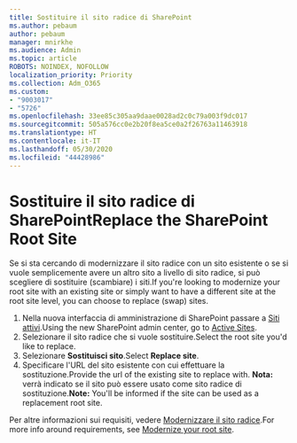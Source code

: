 ```yaml
---
title: Sostituire il sito radice di SharePoint
ms.author: pebaum
author: pebaum
manager: mnirkhe
ms.audience: Admin
ms.topic: article
ROBOTS: NOINDEX, NOFOLLOW
localization_priority: Priority
ms.collection: Adm_O365
ms.custom:
- "9003017"
- "5726"
ms.openlocfilehash: 33ee85c305aa9daae0028ad2c0c79a003f9dc017
ms.sourcegitcommit: 505a576cc0e2b20f8ea5ce0a2f26763a11463918
ms.translationtype: HT
ms.contentlocale: it-IT
ms.lasthandoff: 05/30/2020
ms.locfileid: "44428986"
---
```

# <a name="replace-the-sharepoint-root-site"></a><span data-ttu-id="43a50-102">Sostituire il sito radice di SharePoint</span><span class="sxs-lookup"><span data-stu-id="43a50-102">Replace the SharePoint Root Site</span></span>
<span data-ttu-id="43a50-103">Se si sta cercando di modernizzare il sito radice con un sito esistente o se si vuole semplicemente avere un altro sito a livello di sito radice, si può scegliere di sostituire (scambiare) i siti.</span><span class="sxs-lookup"><span data-stu-id="43a50-103">If you're looking to modernize your root site with an existing site or simply want to have a different site at the root site level, you can choose to replace (swap) sites.</span></span>

1. <span data-ttu-id="43a50-104">Nella nuova interfaccia di amministrazione di SharePoint passare a [Siti attivi](https://admin.microsoft.com/sharepoint?page=siteManagement&modern=true).</span><span class="sxs-lookup"><span data-stu-id="43a50-104">Using the new SharePoint admin center, go to [Active Sites](https://admin.microsoft.com/sharepoint?page=siteManagement&modern=true).</span></span>
2. <span data-ttu-id="43a50-105">Selezionare il sito radice che si vuole sostituire.</span><span class="sxs-lookup"><span data-stu-id="43a50-105">Select the root site you'd like to replace.</span></span>
3. <span data-ttu-id="43a50-106">Selezionare **Sostituisci sito**.</span><span class="sxs-lookup"><span data-stu-id="43a50-106">Select **Replace site**.</span></span>
4. <span data-ttu-id="43a50-107">Specificare l'URL del sito esistente con cui effettuare la sostituzione.</span><span class="sxs-lookup"><span data-stu-id="43a50-107">Provide the url of the existing site to replace with.</span></span> <span data-ttu-id="43a50-108">**Nota:** verrà indicato se il sito può essere usato come sito radice di sostituzione.</span><span class="sxs-lookup"><span data-stu-id="43a50-108">**Note:** You'll be informed if the site can be used as a replacement root site.</span></span>

<span data-ttu-id="43a50-109">Per altre informazioni sui requisiti, vedere [Modernizzare il sito radice](https://docs.microsoft.com/sharepoint/modern-root-site).</span><span class="sxs-lookup"><span data-stu-id="43a50-109">For more info around requirements, see [Modernize your root site](https://docs.microsoft.com/sharepoint/modern-root-site).</span></span>